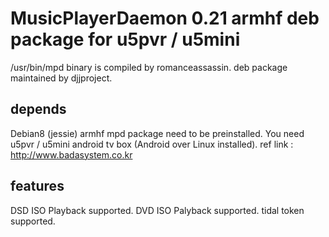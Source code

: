# MusicPlayerDaemon 0.21 armhf deb package for u5pvr / u5mini
/usr/bin/mpd binary is compiled by romanceassassin.
deb package maintained by djjproject.

## depends
Debian8 (jessie) armhf mpd package need to be preinstalled.
You need u5pvr / u5mini android tv box (Android over Linux installed).
ref link : http://www.badasystem.co.kr

## features
DSD ISO Playback supported.
DVD ISO Palyback supported.
tidal token supported.

